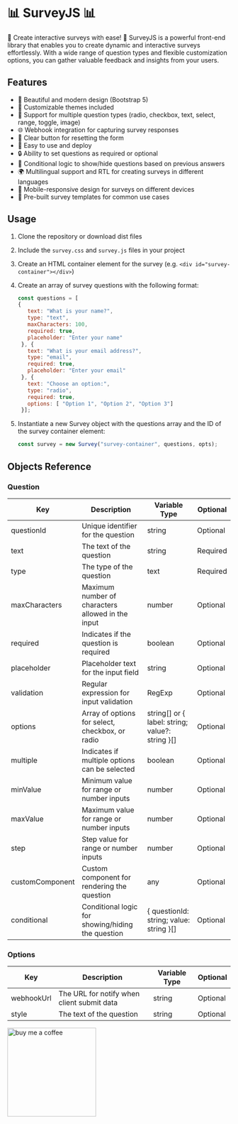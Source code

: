 
# 📊 SurveyJS 📊

 🚀 Create interactive surveys with ease! 📝
SurveyJS is a powerful front-end library that enables you to create dynamic and interactive surveys effortlessly. With a wide range of question types and flexible customization options, you can gather valuable feedback and insights from your users.

## Features

-   🌈 Beautiful and modern design (Bootstrap 5)
-   🎨 Customizable themes included
-   📝 Support for multiple question types (radio, checkbox, text, select, range, toggle, image)
-   🌐 Webhook integration for capturing survey responses
-   🧹 Clear button for resetting the form
-   🚀 Easy to use and deploy
-   🔒 Ability to set questions as required or optional
-   🔄 Conditional logic to show/hide questions based on previous answers
-   🌍 Multilingual support and RTL for creating surveys in different languages
-   📱   Mobile-responsive design for surveys on different devices
-   🧩 Pre-built survey templates for common use cases

## Usage

1. Clone the repository or download dist files
2. Include the `survey.css` and `survey.js` files in your project
3. Create an HTML container element for the survey (e.g. `<div id="survey-container"></div>`)
4. Create an array of survey questions with the following format:

   ```javascript
   const questions = [ 
   {
	  text: "What is your name?",
	  type: "text",
	  maxCharacters: 100,
	  required: true,
	  placeholder: "Enter your name" 
	}, {
	  text: "What is your email address?",
	  type: "email",
	  required: true,
	  placeholder: "Enter your email"
	}, { 
	  text: "Choose an option:",
	  type: "radio",
	  required: true,
	  options: [ "Option 1", "Option 2", "Option 3"]
	}];

5. Instantiate a new Survey object with the questions array and the ID of the survey container element:

   ```javascript
   const survey = new Survey("survey-container", questions, opts);

## Objects Reference

### Question
|Key            |Description                                      |Variable Type                                  |Optional|
|---------------|-------------------------------------------------|-----------------------------------------------|--------|
|questionId     |Unique identifier for the question               |string                                         |Optional|
|text           |The text of the question                         |string                                         |Required|
|type           |The type of the question                         |text                                           |Required|
|maxCharacters  |Maximum number of characters allowed in the input|number                                         |Optional|
|required       |Indicates if the question is required            |boolean                                        |Optional|
|placeholder    |Placeholder text for the input field             |string                                         |Optional|
|validation     |Regular expression for input validation          |RegExp                                         |Optional|
|options        |Array of options for select, checkbox, or radio  |string[] or { label: string; value?: string }[]|Optional|
|multiple       |Indicates if multiple options can be selected    |boolean                                        |Optional|
|minValue       |Minimum value for range or number inputs         |number                                         |Optional|
|maxValue       |Maximum value for range or number inputs         |number                                         |Optional|
|step           |Step value for range or number inputs            |number                                         |Optional|
|customComponent|Custom component for rendering the question      |any                                            |Optional|
|conditional    |Conditional logic for showing/hiding the question|{ questionId: string; value: string }[]        |Optional|


### Options

|Key            |Description                                      |Variable Type                                  |Optional|
|---------------|-------------------------------------------------|-----------------------------------------------|--------|
|webhookUrl     |The URL for notify when client submit data       |string                                         |Optional|
|style          |The text of the question                         |string                                         |Optional|




<a href="https://www.buymeacoffee.com/idanshr" target="_blank"><img src="https://www.buymeacoffee.com/assets/img/guidelines/download-assets-sm-1.svg" alt="buy me a coffee" width="200px"/></a>
